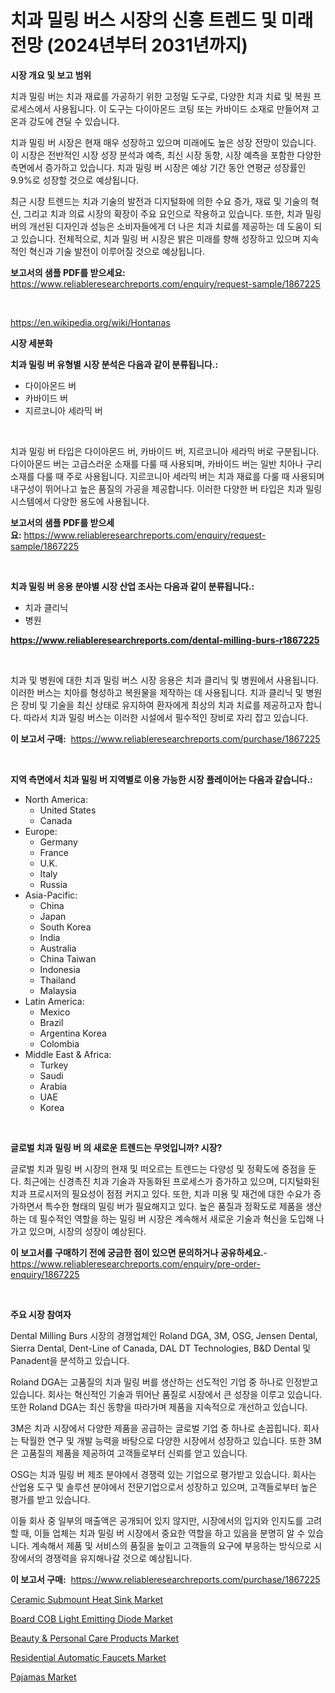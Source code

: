 <p><h1>치과 밀링 버스 시장의 신흥 트렌드 및 미래 전망 (2024년부터 2031년까지)</h1></p><p><strong>시장 개요 및 보고 범위</strong></p>
<p><p>치과 밀링 버는 치과 재료를 가공하기 위한 고정밀 도구로, 다양한 치과 치료 및 복원 프로세스에서 사용됩니다. 이 도구는 다이아몬드 코팅 또는 카바이드 소재로 만들어져 고온과 강도에 견딜 수 있습니다.</p><p>치과 밀링 버 시장은 현재 매우 성장하고 있으며 미래에도 높은 성장 전망이 있습니다. 이 시장은 전반적인 시장 성장 분석과 예측, 최신 시장 동향, 시장 예측을 포함한 다양한 측면에서 증가하고 있습니다. 치과 밀링 버 시장은 예상 기간 동안 연평균 성장률인 9.9%로 성장할 것으로 예상됩니다.</p><p>최근 시장 트렌드는 치과 기술의 발전과 디지털화에 의한 수요 증가, 재료 및 기술의 혁신, 그리고 치과 의료 시장의 확장이 주요 요인으로 작용하고 있습니다. 또한, 치과 밀링 버의 개선된 디자인과 성능은 소비자들에게 더 나은 치과 치료를 제공하는 데 도움이 되고 있습니다. 전체적으로, 치과 밀링 버 시장은 밝은 미래를 향해 성장하고 있으며 지속적인 혁신과 기술 발전이 이루어질 것으로 예상됩니다.</p></p>
<p><strong>보고서의 샘플 PDF를 받으세요:</strong> <a href="https://www.reliableresearchreports.com/enquiry/request-sample/1867225">https://www.reliableresearchreports.com/enquiry/request-sample/1867225</a></p>
<p>&nbsp;</p>
<p><a href="https://en.wikipedia.org/wiki/Hontanas">https://en.wikipedia.org/wiki/Hontanas</a></p>
<p><strong>시장 세분화</strong></p>
<p><strong>치과 밀링 버 유형별 시장 분석은 다음과 같이 분류됩니다.:</strong></p>
<p><ul><li>다이아몬드 버</li><li>카바이드 버</li><li>지르코니아 세라믹 버</li></ul></p>
<p>&nbsp;</p>
<p><p>치과 밀링 버 타입은 다이아몬드 버, 카바이드 버, 지르코니아 세라믹 버로 구분됩니다. 다이아몬드 버는 고급스러운 소재를 다룰 때 사용되며, 카바이드 버는 일반 치아나 구리 소재를 다룰 때 주로 사용됩니다. 지르코니아 세라믹 버는 치과 재료를 다룰 때 사용되며 내구성이 뛰어나고 높은 품질의 가공을 제공합니다. 이러한 다양한 버 타입은 치과 밀링 시스템에서 다양한 용도에 사용됩니다.</p></p>
<p><strong>보고서의 샘플 PDF를 받으세요:</strong>&nbsp;<a href="https://www.reliableresearchreports.com/enquiry/request-sample/1867225">https://www.reliableresearchreports.com/enquiry/request-sample/1867225</a></p>
<p>&nbsp;</p>
<p><strong> 치과 밀링 버 응용 분야별 시장 산업 조사는 다음과 같이 분류됩니다.:</strong></p>
<p><ul><li>치과 클리닉</li><li>병원</li></ul></p>
<p><strong><a href="https://www.reliableresearchreports.com/dental-milling-burs-r1867225">https://www.reliableresearchreports.com/dental-milling-burs-r1867225</a></strong></p>
<p>&nbsp;</p>
<p><p>치과 및 병원에 대한 치과 밀링 버스 시장 응용은 치과 클리닉 및 병원에서 사용됩니다. 이러한 버스는 치아를 형성하고 복원물을 제작하는 데 사용됩니다. 치과 클리닉 및 병원은 장비 및 기술을 최신 상태로 유지하여 환자에게 최상의 치과 치료를 제공하고자 합니다. 따라서 치과 밀링 버스는 이러한 시설에서 필수적인 장비로 자리 잡고 있습니다.</p></p>
<p><strong>이 보고서 구매:</strong>&nbsp; <a href="https://www.reliableresearchreports.com/purchase/1867225">https://www.reliableresearchreports.com/purchase/1867225</a></p>
<p>&nbsp;</p>
<p><strong>지역 측면에서 치과 밀링 버 지역별로 이용 가능한 시장 플레이어는 다음과 같습니다.:</strong></p>
<p><ul>
    <li>
        North America:
        <ul>
            <li>United States</li>
            <li>Canada</li>
        </ul>
    </li>
    <li>
        Europe:
        <ul>
            <li>Germany</li>
            <li>France</li>
            <li>U.K.</li>
            <li>Italy</li>
            <li>Russia</li>
        </ul>
    </li>
    <li>
        Asia-Pacific:
        <ul>
            <li>China</li>
            <li>Japan</li>
            <li>South Korea</li>
            <li>India</li>
            <li>Australia</li>
            <li>China Taiwan</li>
            <li>Indonesia</li>
            <li>Thailand</li>
            <li>Malaysia</li>
        </ul>
    </li>
    <li>
        Latin America:
        <ul>
            <li>Mexico</li>
            <li>Brazil</li>
            <li>Argentina Korea</li>
            <li>Colombia</li>
        </ul>
    </li>
    <li>
        Middle East & Africa:
        <ul>
            <li>Turkey</li>
            <li>Saudi</li>
            <li>Arabia</li>
            <li>UAE</li>
            <li>Korea</li>
        </ul>
    </li>
    </ul></p>
<p>&nbsp;</p>
<p><strong>글로벌 치과 밀링 버 의 새로운 트렌드는 무엇입니까? 시장?</strong></p>
<p><p>글로벌 치과 밀링 버 시장의 현재 및 떠오르는 트렌드는 다양성 및 정확도에 중점을 둔다. 최근에는 신경촉진 치과 기술과 자동화된 프로세스가 증가하고 있으며, 디지털화된 치과 프로시저의 필요성이 점점 커지고 있다. 또한, 치과 미용 및 재건에 대한 수요가 증가하면서 특수한 형태의 밀링 버가 필요해지고 있다. 높은 품질과 정확도로 제품을 생산하는 데 필수적인 역할을 하는 밀링 버 시장은 계속해서 새로운 기술과 혁신을 도입해 나가고 있으며, 시장의 성장이 예상된다.</p></p>
<p><strong>이 보고서를 구매하기 전에 궁금한 점이 있으면 문의하거나 공유하세요.</strong>- <a href="https://www.reliableresearchreports.com/enquiry/pre-order-enquiry/1867225">https://www.reliableresearchreports.com/enquiry/pre-order-enquiry/1867225</a></p>
<p>&nbsp;</p>
<p><strong>주요 시장 참여자</strong></p>
<p><p>Dental Milling Burs 시장의 경쟁업체인 Roland DGA, 3M, OSG, Jensen Dental, Sierra Dental, Dent-Line of Canada, DAL DT Technologies, B&D Dental 및 Panadent을 분석하고 있습니다.</p><p>Roland DGA는 고품질의 치과 밀링 버를 생산하는 선도적인 기업 중 하나로 인정받고 있습니다. 회사는 혁신적인 기술과 뛰어난 품질로 시장에서 큰 성장을 이루고 있습니다. 또한 Roland DGA는 최신 동향을 따라가며 제품을 지속적으로 개선하고 있습니다.</p><p>3M은 치과 시장에서 다양한 제품을 공급하는 글로벌 기업 중 하나로 손꼽힙니다. 회사는 탁월한 연구 및 개발 능력을 바탕으로 다양한 시장에서 성장하고 있습니다. 또한 3M은 고품질의 제품을 제공하여 고객들로부터 신뢰를 얻고 있습니다.</p><p>OSG는 치과 밀링 버 제조 분야에서 경쟁력 있는 기업으로 평가받고 있습니다. 회사는 산업용 도구 및 솔루션 분야에서 전문기업으로서 성장하고 있으며, 고객들로부터 높은 평가를 받고 있습니다.</p><p>이들 회사 중 일부의 매출액은 공개되어 있지 않지만, 시장에서의 입지와 인지도를 고려할 때, 이들 업체는 치과 밀링 버 시장에서 중요한 역할을 하고 있음을 분명히 알 수 있습니다. 계속해서 제품 및 서비스의 품질을 높이고 고객들의 요구에 부응하는 방식으로 시장에서의 경쟁력을 유지해나갈 것으로 예상됩니다.</p></p>
<p><strong>이 보고서 구매:</strong>&nbsp;&nbsp;<a href="https://www.reliableresearchreports.com/purchase/1867225">https://www.reliableresearchreports.com/purchase/1867225</a></p>
<p><p><a href="https://medium.com/@karleeprice2004/insights-into-ceramic-submount-heat-sink-market-share-and-competitive-landscape-for-period-from-40f9de82f33f">Ceramic Submount Heat Sink Market</a></p><p><a href="https://medium.com/@marcoshoppe2023/global-board-cob-light-emitting-diode-market-size-is-expected-to-reach-at-a-cagr-of-5-2-69215482873f">Board COB Light Emitting Diode Market</a></p><p><a href="https://github.com/angeliabkratze/Market-Research-Report-List-2/blob/main/beauty-personal-care-products-market.md">Beauty & Personal Care Products Market</a></p><p><a href="https://issuu.com/reportprime-2/docs/residential-automatic-faucets-market-size-2030.ppt">Residential Automatic Faucets Market</a></p><p><a href="https://github.com/Angelnienowdseej3e45z3p8c/Market-Research-Report-List-3/blob/main/pajamas-market.md">Pajamas Market</a></p></p>